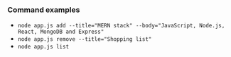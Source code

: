 ### Command examples
* ```node app.js add --title="MERN stack" --body="JavaScript, Node.js, React, MongoDB and Express"```
* ```node app.js remove --title="Shopping list"```
* ```node app.js list```
